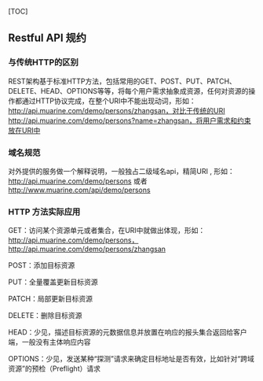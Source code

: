 [TOC]

## Restful API 规约

### 与传统HTTP的区别

REST架构基于标准HTTP方法，包括常用的GET、POST、PUT、PATCH、DELETE、HEAD、OPTIONS等等，将每个用户需求抽象成资源，任何对资源的操作都通过HTTP协议完成，在整个URI中不能出现动词，形如：http://api.muarine.com/demo/persons/zhangsan，对比于传统的URI http://api.muarine.com/demo/persons?name=zhangsan，将用户需求和约束放在URI中

### 域名规范

对外提供的服务做一个解释说明，一般独占二级域名api，精简URI , 形如：http://api.muarine.com/demo/persons 或者 http://www.muarine.com/api/demo/persons

###  HTTP 方法实际应用

GET：访问某个资源单元或者集合，在URI中就做出体现，形如：http://api.muarine.com/demo/persons，http://api.muarine.com/demo/persons/zhangsan

POST：添加目标资源

PUT：全量覆盖更新目标资源

PATCH：局部更新目标资源

DELETE：删除目标资源

HEAD：少见，描述目标资源的元数据信息并放置在响应的报头集合返回给客户端，一般没有主体响应内容

OPTIONS：少见，发送某种“探测”请求来确定目标地址是否有效，比如针对“跨域资源”的预检（Preflight）请求
